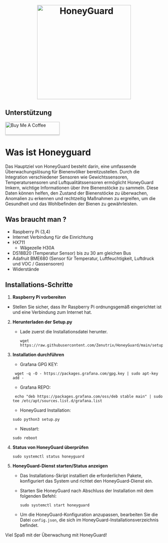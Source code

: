 <h1 align="center">
  <br>
  <a href="http://honeyguard.schoepf-tirol.at"><img src="https://honeyguard.schoepf-tirol.at/img/Logow.png" alt="HoneyGuard" width="300"></a>
</h1>

## Unterstützung

<a href="https://buymeacoffee.com/thomas.austria" target="_blank"><img src="https://www.buymeacoffee.com/assets/img/custom_images/purple_img.png" alt="Buy Me A Coffee" style="height: 41px !important;width: 174px !important;box-shadow: 0px 3px 2px 0px rgba(190, 190, 190, 0.5) !important;-webkit-box-shadow: 0px 3px 2px 0px rgba(190, 190, 190, 0.5) !important;" ></a>

# Was ist Honeyguard

Das Hauptziel von HoneyGuard besteht darin, eine umfassende Überwachungslösung für Bienenvölker bereitzustellen. Durch die Integration verschiedener Sensoren wie Gewichtssensoren, Temperatursensoren und Luftqualitätssensoren ermöglicht HoneyGuard Imkern, wichtige Informationen über ihre Bienenstöcke zu sammeln. Diese Daten können helfen, den Zustand der Bienenstöcke zu überwachen, Anomalien zu erkennen und rechtzeitig Maßnahmen zu ergreifen, um die Gesundheit und das Wohlbefinden der Bienen zu gewährleisten.

## Was braucht man ?

- Raspberry Pi (3,4)
- Internet Verbindung für die Einrichtung
- HX711 
  - Wägezelle H30A
- DS18B20 (Temperatur Sensor) bis zu 30 am gleichen Bus
- Adafruit BME680 (Sensor für Temperatur, Luftfeuchtigkeit, Luftdruck und VOC / Gassensoren)
- Widerstände

## Installations-Schritte

1. **Raspberry Pi vorbereiten**
- Stellen Sie sicher, dass Ihr Raspberry Pi ordnungsgemäß eingerichtet ist und eine Verbindung zum Internet hat.

2. **Herunterladen der Setup.py**
   - Lade zuerst die Installationsdatei herunter.
     ```
     wget https://raw.githubusercontent.com/Zenutrix/HoneyGuard/main/setup.py
     ```

3. **Installation durchführen**
   - Grafana GPG KEY:
    ```
     wget -q -O - https://packages.grafana.com/gpg.key | sudo apt-key add -
    ```
    - Grafana REPO:
    ```
     echo "deb https://packages.grafana.com/oss/deb stable main" | sudo tee /etc/apt/sources.list.d/grafana.list
     ```
    - HoneyGuard Installation:
     ```
     sudo python3 setup.py
     ```
    - Neustart:
     ```
     sudo reboot
     ```

4. **Status von HoneyGuard überprüfen**
     ```
     sudo systemctl status honeyguard
     ```

5. **HoneyGuard-Dienst starten/Status anzeigen**
   - Das Installations-Skript installiert die erforderlichen Pakete, konfiguriert das System und richtet den HoneyGuard-Dienst ein.
   - Starten Sie HoneyGuard nach Abschluss der Installation mit dem folgenden Befehl:
     ```
     sudo systemctl start honeyguard
     ```

   - Um die HoneyGuard-Konfiguration anzupassen, bearbeiten Sie die Datei `config.json`, die sich im HoneyGuard-Installationsverzeichnis befindet.

Viel Spaß mit der Überwachung mit HoneyGuard!
